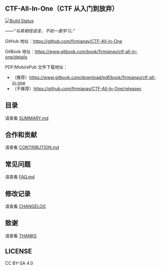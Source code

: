 CTF-All-In-One（CTF 从入门到放弃）
---

[![Build Status](https://travis-ci.org/firmianay/CTF-All-In-One.svg?branch=master)](https://travis-ci.org/firmianay/CTF-All-In-One)

*——“与其相信谣言，不如一直学习。”*

GitHub 地址：https://github.com/firmianay/CTF-All-In-One

GitBook 地址：https://www.gitbook.com/book/firmianay/ctf-all-in-one/details

PDF/Mobi/ePub 文件下载地址：
- （推荐）https://www.gitbook.com/download/pdf/book/firmianay/ctf-all-in-one
- （不推荐）https://github.com/firmianay/CTF-All-In-One/releases


目录
---
请查看 [SUMMARY.md](SUMMARY.md)

合作和贡献
---
请查看 [CONTRIBUTION.md](CONTRIBUTION.md)

常见问题
---
请查看 [FAQ.md](FAQ.md)

修改记录
---
请查看 [CHANGELOG](CHANGELOG)

致谢
---
请查看 [THANKS](THANKS)

LICENSE
---
CC BY-SA 4.0
